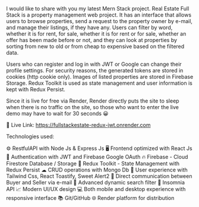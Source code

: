 I would like to share with you my latest Mern Stack project. Real Estate Full Stack is a property management web project. It has an interface that allows users to browse properties, send a request to the property owner by e-mail, and manage their listings, if they have any. Users can filter by word, whether it is for rent, for sale, whether it is for rent or for sale, whether an offer has been made before or not, and they can look at properties by sorting from new to old or from cheap to expensive based on the filtered data. 

Users who can register and log in with JWT or Google can change their profile settings. For security reasons, the generated tokens are stored in cookies (http cookie only). Images of listed properties are stored in Firebase Storage. Redux Toolkit is used as state management and user information is kept with Redux Persist.

Since it is live for free via Render, Render directly puts the site to sleep when there is no traffic on the site, so those who want to enter the live demo may have to wait for 30 seconds 😀 

🔗 Live Link: https://fullstackestate-redux-jwt.onrender.com

Technologies used:

⚙ RestfulAPI with Node Js & Express Js
🖥 Frontend optimized with React Js
🔑 Authentication with JWT and Firebase Google OAuth
🔥 Firebase - Cloud Firestore Database / Storage
🌟 Redux Toolkit - State Management with Redux Persist
☁ CRUD operations with Mongo Db
🎨 User experience with Tailwind Css, React Toastify, Sweet Alert2
📧 Direct communication between Buyer and Seller via e-mail
🚀 Advanced dynamic search filter
🔧 Insomnia API
📈 Modern UI/UX design
💻 Both mobile and desktop experience with responsive interface
📚 Git/GitHub
🌐 Render platform for distribution
